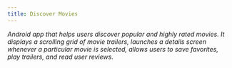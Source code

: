 ```yaml
---
title: Discover Movies
---
```


_Android app that helps users discover popular and highly rated movies. It displays a scrolling grid of movie trailers, launches a details screen whenever a particular movie is selected, allows users to save favorites, play trailers, and read user reviews._
